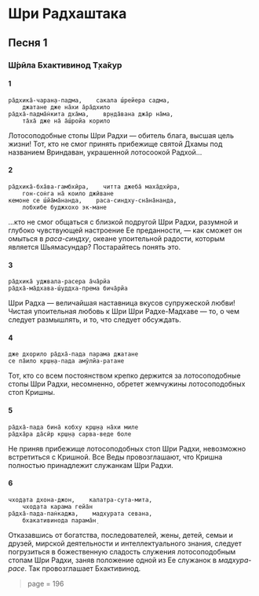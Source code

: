 # Шри Радхаштака

## Песня 1

### Ш́рӣла Бхактивинод Т̣ха̄кур

#### 1

    ра̄дхика̄-чаран̣а-падма,    сакала ш́рейера садма,
        джатане дже на̄хи а̄ра̄дхило
    ра̄дха̄-падма̄н̇кита дха̄ма,    вр̣нда̄вана джа̄р на̄ма,
        та̄ха̄ дже на̄ а̄ш́ройа корило

Лотосоподобные стопы Шри Радхи — обитель блага, высшая цель жизни! Тот, кто не смог принять прибежище святой Дхамы под названием Вриндаван, украшенной лотосоокой Радхой…

#### 2

    ра̄дхика̄-бха̄ва-гамбхӣра,    читта джеба̄ маха̄дхӣра,
        гон-сон̇га на̄ коило джӣване
    кемоне се ш́йа̄ма̄нанда,    раса-синдху-сна̄на̄нанда,
        лобхибе буджхохо эк-мане

…кто не смог общаться с близкой подругой Шри Радхи, разумной и глубоко чувствующей настроение Ее преданности, — как сможет он омыться в *раса-синдху*, океане упоительной радости, которым является Шьямасундар? Постарайтесь понять это.

#### 3

    ра̄дхика̄ уджвала-расера а̄ча̄рйа
    ра̄дха̄-ма̄дхава-ш́уддха-према бича̄рйа

Шри Радха — величайшая наставница вкусов супружеской любви! Чистая упоительная любовь к Шри Шри Радхе-Мадхаве — то, о чем следует размышлять, и то, что следует обсуждать.

#### 4

    дже дхорило ра̄дха̄-пада парама джатане
    се па̄ило кр̣ш̣н̣а-пада амӯлйа-ратане

Тот, кто со всем постоянством крепко держится за лотосоподобные стопы Шри Радхи, несомненно, обретет жемчужины лотосоподобных стоп Кришны.

#### 5

    ра̄дха̄-пада бина̄ кобху кр̣ш̣н̣а на̄хи миле
    ра̄дха̄ра да̄сӣр кр̣ш̣н̣а сарва-веде боле

Не приняв прибежище лотосоподобных стоп Шри Радхи, невозможно встретиться с Кришной. Все Веды провозглашают, что Кришна полностью принадлежит служанкам Шри Радхи.

#### 6

    чход̣ата дхона-джон,    калатра-сута-мита,
        чход̣ата карама гейа̄н
    ра̄дха̄-пада-пан̇каджа,    мадхурата севана,
        бхакативинода парама̄н̣

Отказавшись от богатства, последователей, жены, детей, семьи и друзей, мирской деятельности и интеллектуального знания, следует погрузиться в божественную сладость служения лотосоподобным стопам Шри Радхи, заняв положение одной из Ее служанок в *мадхура-расе*. Так провозглашает Бхактивинод.


> page = 196